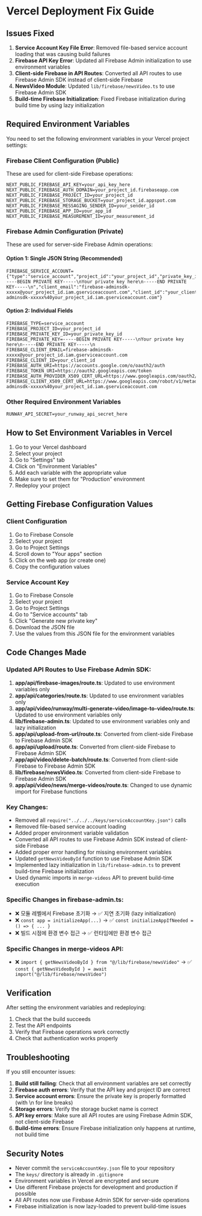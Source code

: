 # Vercel Deployment Fix Guide

## Issues Fixed

1. **Service Account Key File Error**: Removed file-based service account loading that was causing build failures
2. **Firebase API Key Error**: Updated all Firebase Admin initialization to use environment variables
3. **Client-side Firebase in API Routes**: Converted all API routes to use Firebase Admin SDK instead of client-side Firebase
4. **NewsVideo Module**: Updated `lib/firebase/newsVideo.ts` to use Firebase Admin SDK
5. **Build-time Firebase Initialization**: Fixed Firebase initialization during build time by using lazy initialization

## Required Environment Variables

You need to set the following environment variables in your Vercel project settings:

### Firebase Client Configuration (Public)

These are used for client-side Firebase operations:

```
NEXT_PUBLIC_FIREBASE_API_KEY=your_api_key_here
NEXT_PUBLIC_FIREBASE_AUTH_DOMAIN=your_project_id.firebaseapp.com
NEXT_PUBLIC_FIREBASE_PROJECT_ID=your_project_id
NEXT_PUBLIC_FIREBASE_STORAGE_BUCKET=your_project_id.appspot.com
NEXT_PUBLIC_FIREBASE_MESSAGING_SENDER_ID=your_sender_id
NEXT_PUBLIC_FIREBASE_APP_ID=your_app_id
NEXT_PUBLIC_FIREBASE_MEASUREMENT_ID=your_measurement_id
```

### Firebase Admin Configuration (Private)

These are used for server-side Firebase Admin operations:

#### Option 1: Single JSON String (Recommended)

```
FIREBASE_SERVICE_ACCOUNT={"type":"service_account","project_id":"your_project_id","private_key_id":"your_private_key_id","private_key":"-----BEGIN PRIVATE KEY-----\nYour private key here\n-----END PRIVATE KEY-----\n","client_email":"firebase-adminsdk-xxxxx@your_project_id.iam.gserviceaccount.com","client_id":"your_client_id","auth_uri":"https://accounts.google.com/o/oauth2/auth","token_uri":"https://oauth2.googleapis.com/token","auth_provider_x509_cert_url":"https://www.googleapis.com/oauth2/v1/certs","client_x509_cert_url":"https://www.googleapis.com/robot/v1/metadata/x509/firebase-adminsdk-xxxxx%40your_project_id.iam.gserviceaccount.com"}
```

#### Option 2: Individual Fields

```
FIREBASE_TYPE=service_account
FIREBASE_PROJECT_ID=your_project_id
FIREBASE_PRIVATE_KEY_ID=your_private_key_id
FIREBASE_PRIVATE_KEY=-----BEGIN PRIVATE KEY-----\nYour private key here\n-----END PRIVATE KEY-----\n
FIREBASE_CLIENT_EMAIL=firebase-adminsdk-xxxxx@your_project_id.iam.gserviceaccount.com
FIREBASE_CLIENT_ID=your_client_id
FIREBASE_AUTH_URI=https://accounts.google.com/o/oauth2/auth
FIREBASE_TOKEN_URI=https://oauth2.googleapis.com/token
FIREBASE_AUTH_PROVIDER_X509_CERT_URL=https://www.googleapis.com/oauth2/v1/certs
FIREBASE_CLIENT_X509_CERT_URL=https://www.googleapis.com/robot/v1/metadata/x509/firebase-adminsdk-xxxxx%40your_project_id.iam.gserviceaccount.com
```

### Other Required Environment Variables

```
RUNWAY_API_SECRET=your_runway_api_secret_here
```

## How to Set Environment Variables in Vercel

1. Go to your Vercel dashboard
2. Select your project
3. Go to "Settings" tab
4. Click on "Environment Variables"
5. Add each variable with the appropriate value
6. Make sure to set them for "Production" environment
7. Redeploy your project

## Getting Firebase Configuration Values

### Client Configuration

1. Go to Firebase Console
2. Select your project
3. Go to Project Settings
4. Scroll down to "Your apps" section
5. Click on the web app (or create one)
6. Copy the configuration values

### Service Account Key

1. Go to Firebase Console
2. Select your project
3. Go to Project Settings
4. Go to "Service accounts" tab
5. Click "Generate new private key"
6. Download the JSON file
7. Use the values from this JSON file for the environment variables

## Code Changes Made

### Updated API Routes to Use Firebase Admin SDK:

1. **app/api/firebase-images/route.ts**: Updated to use environment variables only
2. **app/api/categories/route.ts**: Updated to use environment variables only
3. **app/api/video/runway/multi-generate-video/image-to-video/route.ts**: Updated to use environment variables only
4. **lib/firebase-admin.ts**: Updated to use environment variables only and lazy initialization
5. **app/api/upload-from-url/route.ts**: Converted from client-side Firebase to Firebase Admin SDK
6. **app/api/upload/route.ts**: Converted from client-side Firebase to Firebase Admin SDK
7. **app/api/video/delete-batch/route.ts**: Converted from client-side Firebase to Firebase Admin SDK
8. **lib/firebase/newsVideo.ts**: Converted from client-side Firebase to Firebase Admin SDK
9. **app/api/video/news/merge-videos/route.ts**: Changed to use dynamic import for Firebase functions

### Key Changes:

- Removed all `require("../../../keys/serviceAccountKey.json")` calls
- Removed file-based service account loading
- Added proper environment variable validation
- Converted all API routes to use Firebase Admin SDK instead of client-side Firebase
- Added proper error handling for missing environment variables
- Updated `getNewsVideoById` function to use Firebase Admin SDK
- Implemented lazy initialization in `lib/firebase-admin.ts` to prevent build-time Firebase initialization
- Used dynamic imports in `merge-videos` API to prevent build-time execution

### Specific Changes in firebase-admin.ts:

- ❌ 모듈 레벨에서 Firebase 초기화 → ✅ 지연 초기화 (lazy initialization)
- ❌ `const app = initializeApp(...)` → ✅ `const initializeAppIfNeeded = () => { ... }`
- ❌ 빌드 시점에 환경 변수 접근 → ✅ 런타임에만 환경 변수 접근

### Specific Changes in merge-videos API:

- ❌ `import { getNewsVideoById } from "@/lib/firebase/newsVideo"` → ✅ `const { getNewsVideoById } = await import("@/lib/firebase/newsVideo")`

## Verification

After setting the environment variables and redeploying:

1. Check that the build succeeds
2. Test the API endpoints
3. Verify that Firebase operations work correctly
4. Check that authentication works properly

## Troubleshooting

If you still encounter issues:

1. **Build still failing**: Check that all environment variables are set correctly
2. **Firebase auth errors**: Verify that the API key and project ID are correct
3. **Service account errors**: Ensure the private key is properly formatted (with \n for line breaks)
4. **Storage errors**: Verify the storage bucket name is correct
5. **API key errors**: Make sure all API routes are using Firebase Admin SDK, not client-side Firebase
6. **Build-time errors**: Ensure Firebase initialization only happens at runtime, not build time

## Security Notes

- Never commit the `serviceAccountKey.json` file to your repository
- The `keys/` directory is already in `.gitignore`
- Environment variables in Vercel are encrypted and secure
- Use different Firebase projects for development and production if possible
- All API routes now use Firebase Admin SDK for server-side operations
- Firebase initialization is now lazy-loaded to prevent build-time issues

